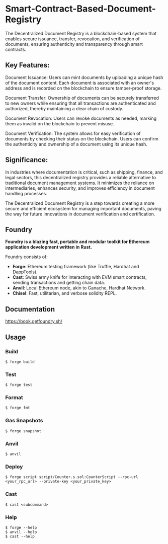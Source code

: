 # Smart-Contract-Based-Document-Registry

The Decentralized Document Registry is a blockchain-based system that enables secure issuance, transfer, revocation, and verification of documents, ensuring authenticity and transparency through smart contracts.

## Key Features:

Document Issuance: Users can mint documents by uploading a unique hash of the document content. Each document is associated with an owner's address and is recorded on the blockchain to ensure tamper-proof storage.

Document Transfer: Ownership of documents can be securely transferred to new owners while ensuring that all transactions are authenticated and authorized, thereby maintaining a clear chain of custody.

Document Revocation: Users can revoke documents as needed, marking them as invalid on the blockchain to prevent misuse.

Document Verification: The system allows for easy verification of documents by checking their status on the blockchain. Users can confirm the authenticity and ownership of a document using its unique hash.

## Significance:

In industries where documentation is critical, such as shipping, finance, and legal sectors, this decentralized registry provides a reliable alternative to traditional document management systems. It minimizes the reliance on intermediaries, enhances security, and improves efficiency in document handling processes.

The Decentralized Document Registry is a step towards creating a more secure and efficient ecosystem for managing important documents, paving the way for future innovations in document verification and certification.


## Foundry

**Foundry is a blazing fast, portable and modular toolkit for Ethereum application development written in Rust.**

Foundry consists of:

-   **Forge**: Ethereum testing framework (like Truffle, Hardhat and DappTools).
-   **Cast**: Swiss army knife for interacting with EVM smart contracts, sending transactions and getting chain data.
-   **Anvil**: Local Ethereum node, akin to Ganache, Hardhat Network.
-   **Chisel**: Fast, utilitarian, and verbose solidity REPL.

## Documentation

https://book.getfoundry.sh/

## Usage

### Build

```shell
$ forge build
```

### Test

```shell
$ forge test
```

### Format

```shell
$ forge fmt
```

### Gas Snapshots

```shell
$ forge snapshot
```

### Anvil

```shell
$ anvil
```

### Deploy

```shell
$ forge script script/Counter.s.sol:CounterScript --rpc-url <your_rpc_url> --private-key <your_private_key>
```

### Cast

```shell
$ cast <subcommand>
```

### Help

```shell
$ forge --help
$ anvil --help
$ cast --help
```
